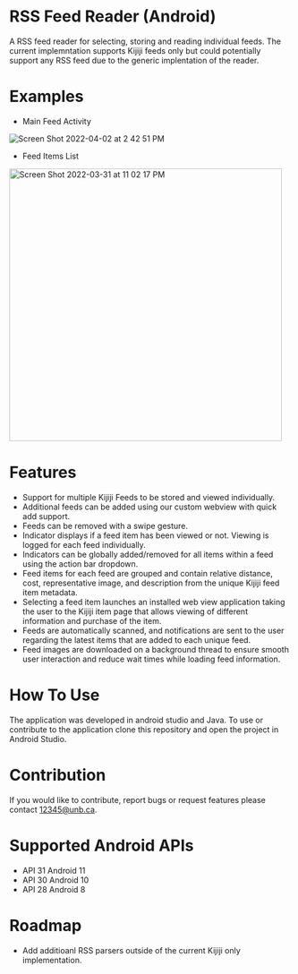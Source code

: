 # RSS Feed Reader (Android)
A RSS feed reader for selecting, storing and reading individual feeds. The current implemntation supports Kijiji feeds only but could potentially support any RSS feed due to the generic implentation of the reader. 

# Examples 
- Main Feed Activity 

![Screen Shot 2022-04-02 at 2 42 51 PM](https://user-images.githubusercontent.com/93284303/161394853-d3b56d7c-a563-4c37-98f8-3e092bf87111.png)



- Feed Items List 
<img width="487" alt="Screen Shot 2022-03-31 at 11 02 17 PM" src="https://user-images.githubusercontent.com/93284303/161394809-88ec5716-1926-40f8-91ef-01d6f3ac49ac.png">

# Features 
- Support for multiple Kijiji Feeds to be stored and viewed individually.
- Additional feeds can be added using our custom webview with quick add support.  
- Feeds can be removed with a swipe gesture.  
- Indicator displays if a feed item has been viewed or not. Viewing is logged for each feed individually.  
- Indicators can be globally added/removed for all items within a feed using the action bar dropdown.  
- Feed items for each feed are grouped and contain relative distance, cost, representative image, and description from the unique Kijiji feed item metadata.  
- Selecting a feed item launches an installed web view application taking the user to the Kijiji item page that allows viewing of different information and purchase of the item.
- Feeds are automatically scanned, and notifications are sent to the user regarding the latest items that are added to each unique feed.  
- Feed images are downloaded on a background thread to ensure smooth user interaction and reduce wait times while loading feed information.  

# How To Use
The application was developed in android studio and Java. To use or contribute to the application clone this repository and open the project in Android Studio. 

# Contribution 
If you would like to contribute, report bugs or request features please contact 12345@unb.ca. 

# Supported Android APIs
- API 31 Android 11  
- API 30 Android 10  
- API 28 Android 8 

# Roadmap 
- Add additioanl RSS parsers outside of the current Kijiji only implementation.  
